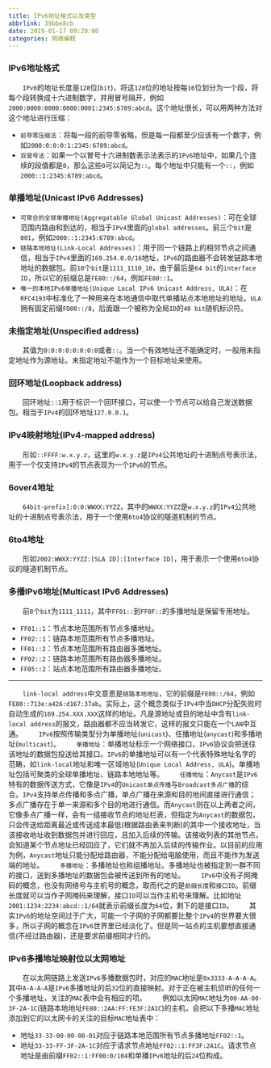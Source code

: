 ```yaml
---
title: IPv6地址格式以及类型
abbrlink: 39bbe8cb
date: 2019-01-17 09:29:00
categories: 网络编程
---
```

### IPv6地址格式

&emsp;&emsp;`IPv6`的地址长度是`128`位(`bit`)，将这`128`位的地址按每`16`位划分为一个段，将每个段转换成十六进制数字，并用冒号隔开，例如`2000:0000:0000:0000:0001:2345:6789:abcd`。这个地址很长，可以用两种方法对这个地址进行压缩：

- `前导零压缩法`：将每一段的前导零省略，但是每一段都至少应该有一个数字，例如`2000:0:0:0:1:2345:6789:abcd`。
- `双冒号法`：如果一个以冒号十六进制数表示法表示的`IPv6`地址中，如果几个连续的段值都是`0`，那么这些`0`可以简记为`::`。每个地址中只能有一个`::`，例如`2000::1:2345:6789:abcd`。

### 单播地址(Unicast IPv6 Addresses)

- `可聚合的全球单播地址(Aggregatable Global Unicast Addresses)`：可在全球范围内路由和到达的，相当于`IPv4`里面的`global addresses`。前三个`bit`是`001`，例如`2000::1:2345:6789:abcd`。
- `链路本地地址(Link-Local Addresses)`：用于同一个链路上的相邻节点之间通信，相当于`IPv4`里面的`169.254.0.0/16`地址，`IPv6`的路由器不会转发链路本地地址的数据包。前`10`个`bit`是`1111_1110_10`，由于最后是`64 bit`的`interface ID`，所以它的前缀总是`FE80::/64`，例如`FE80::1`。
- `唯一的本地IPv6单播地址(Unique Local IPv6 Unicast Address, ULA)`：在`RFC4193`中标准化了一种用来在本地通信中取代单播站点本地地址的地址。`ULA`拥有固定前缀`FD00::/8`，后面跟一个被称为全局`ID`的`40 bit`随机标识符。

### 未指定地址(Unspecified address)

&emsp;&emsp;其值为`0:0:0:0:0:0:0:0`或者`::`。当一个有效地址还不能确定时，一般用未指定地址作为源地址。未指定地址不能作为一个目标地址来使用。

### 回环地址(Loopback address)

&emsp;&emsp;回环地址`::1`用于标识一个回环接口，可以使一个节点可以给自己发送数据包。相当于`IPv4`的回环地址`127.0.0.1`。

### IPv4映射地址(IPv4-mapped address)

&emsp;&emsp;形如`::FFFF:w.x.y.z`，这里的`w.x.y.z`是`IPv4`公共地址的十进制点号表示法，用于一个仅支持`IPv4`的节点表现为一个`IPv6`的节点。

### 6over4地址

&emsp;&emsp;`64bit-prefix]:0:0:WWXX:YYZZ`，其中的`WWXX:YYZZ`是`w.x.y.z`的`IPv4`公共地址的十进制点号表示法，用于一个使用`6to4`协议的隧道机制的节点。

### 6to4地址

&emsp;&emsp;形如`2002:WWXX:YYZZ:[SLA ID]:[Interface ID]`，用于表示一个使用`6to4`协议的隧道机制节点。

### 多播IPv6地址(Multicast IPv6 Addresses)

&emsp;&emsp;前`8`个`bit`为`1111_1111`，其中`FF01::`到`FF0F::`的多播地址是保留专用地址。

- `FF01::1`：节点本地范围所有节点多播地址。
- `FF02::1`：链路本地范围所有节点多播地址。
- `FF01::2`：节点本地范围所有路由器多播地址。
- `FF02::2`：链路本地范围所有路由器多播地址。
- `FF05::2`：站点本地范围所有路由器多播地址。

---

&emsp;&emsp;`link-local address`中文意思是`链路本地地址`，它的前缀是`FE80::/64`，例如`FE80::713e:a426:d167:37ab`。实际上，这个概念类似于`IPv4`中当`DHCP`分配失败时自动生成的`169.254.XXX.XXX`这样的地址。凡是源地址或目的地址中含有`link-local address`的报文，路由器都不应当转发它，这样的报文只能在一个`LAN`中互通。
&emsp;&emsp;`IPv6`按照传输类型分为单播地址(`unicast`)、任播地址(`anycast`)和多播地址(`multicast`)。
&emsp;&emsp;`单播地址`：单播地址标示一个网络接口，`IPv6`协议会把送往该地址的数据包投送给其接口。`IPv6`的单播地址可以有一个代表特殊地址名字的范畴，如`link-local`地址和唯一区域地址(`Unique Local Address, ULA`)。单播地址包括可聚类的全球单播地址、链路本地地址等。
&emsp;&emsp;`任播地址`：`Anycast`是`IPv6`特有的数据传送方式，它像是`IPv4`的`Unicast单点传播`与`Broadcast多点广播`的综合。`IPv4`支持单点传播和多点广播，单点广播在来源和目的地间直接进行通信；多点广播存在于单一来源和多个目的地进行通信。而`Anycast`则在以上两者之间，它像多点广播一样，会有一组接收节点的地址栏表，但指定为`Anycast`的数据包，只会传送给距离最近或传送成本最低(根据路由表来判断)的其中一个接收地址，当该接收地址收到数据包并进行回应，且加入后续的传输。该接收列表的其他节点，会知道某个节点地址已经回应了，它们就不再加入后续的传输作业。以目前的应用为例，`Anycast`地址只能分配给路由器，不能分配给电脑使用，而且不能作为发送端的地址。
&emsp;&emsp;`多播地址`：多播地址也称组播地址。多播地址也被指定到一群不同的接口，送到多播地址的数据包会被传送到所有的地址。
&emsp;&emsp;`IPv6`中没有子网掩码的概念，也没有网络号与主机号的概念，取而代之的是`前缀长度`和`接口ID`。前缀长度就可以当作子网掩码来理解，接口`ID`可以当作主机号来理解。比如地址`2001:1234:2234:abcd::1/64`就表示前缀长度为`64`位，剩下的是接口`ID`。
&emsp;&emsp;其实`IPv6`的地址空间过于广大，可能一个子网的子网都要比整个`IPv4`的世界要大很多，所以子网的概念在`IPv6`世界里已经淡化了。但是同一站点的主机要想直接通信(不经过路由器)，还是要求前缀相同才行的。

### IPv6多播地址映射位以太网地址

&emsp;&emsp;在以太网链路上发送`IPv6`多播数据包时，对应的`MAC`地址是`0x3333-A-A-A-A`。其中`A-A-A-A`是`IPv6`多播地址的后`32`位的直接映射。对于正在被主机侦听的任何一个多播地址，关注的`MAC`表中会有相应的项。
&emsp;&emsp;例如以太网`MAC`地址为`00-AA-00-3F-2A-1C`(链路本地地址`FE80::2AA:FF:FE3F:2A1C`)的主机，会把以下多播`MAC`地址添加到它的以太网卡的关注的目标`MAC`地址表中：

- 地址`33-33-00-00-00-01`对应于链路本地范围所有节点多播地址`FF02::1`。
- 地址`33-33-FF-3F-2A-1C`对应于请求节点地址`FF02::1:FF3F:2A1C`。请求节点地址是由前缀`FF02::1:FF00:0/104`和单播`IPv6`地址的后`24`位构成。
